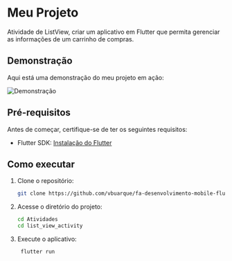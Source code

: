 # Meu Projeto

Atividade de ListView, criar um aplicativo em Flutter que permita gerenciar as informações de um carrinho de compras.

## Demonstração

Aqui está uma demonstração do meu projeto em ação:

![Demonstração](../list_view_activity/lib/images/demo_app.gif)

## Pré-requisitos

Antes de começar, certifique-se de ter os seguintes requisitos:

- Flutter SDK: [Instalação do Flutter](https://flutter.dev/docs/get-started/install)

## Como executar

1. Clone o repositório:

   ```bash
   git clone https://github.com/vbuarque/fa-desenvolvimento-mobile-flutter.git
    ```
2. Acesse o diretório do projeto:

   ```bash
   cd Atividades
   cd list_view_activity
   ```
3. Execute o aplicativo:

   ```bash
    flutter run
    ```